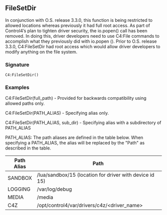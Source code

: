 ## FileSetDir
In conjunction with O.S. release 3.3.0, this function is being restricted to allowed locations whereas previously it had full root access. As part of Control4’s plan to tighten driver security, the io.popen() call has been removed. In doing this, driver developers need to use C4:File commands to accomplish what they previously did with io.popen (). Prior to O.S. release 3.3.0, C4:FileSetDir had root access which would allow driver developers to modify anything on the file system. 


### Signature

`C4:FileSetDir()`


### Examples

C4:FileSetDir(full\_path) - Provided for backwards compatibility using allowed paths only.

C4:FileSetDir(PATH\_ALIAS) - Specifying alias only.

C4:FileSetDir(PATH\_ALIAS, sub\_dir) - Specifying alias with a subdirectory of PATH\_ALIAS

PATH\_ALIAS: The path aliases are defined in the table below. When specifying a PATH\_ALIAS, the alias will be replaced by the "Path" as described in the table.

| Path Alias | Path |
| --- | --- |
| SANDBOX | /lua/sandbox/15  (location for driver with device id 15) |
| LOGGING | /var/log/debug |
| MEDIA | /media |
| C4Z |  /opt/control4/var/drivers/c4z/\<driver\_name\>  |
